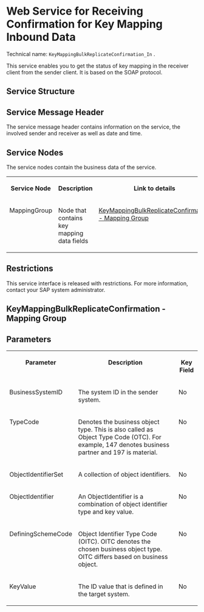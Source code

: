 <!-- loio30b81dfa824645cfb90363613acc1f27 -->

# Web Service for Receiving Confirmation for Key Mapping Inbound Data

Technical name: `KeyMappingBulkReplicateConfirmation_In` .

This service enables you to get the status of key mapping in the receiver client from the sender client. It is based on the SOAP protocol.



<a name="loio30b81dfa824645cfb90363613acc1f27__service-structure"/>

## Service Structure



<a name="loio30b81dfa824645cfb90363613acc1f27__service-message-header"/>

## Service Message Header

The service message header contains information on the service, the involved sender and receiver as well as date and time.



<a name="loio30b81dfa824645cfb90363613acc1f27__service-nodes"/>

## Service Nodes

The service nodes contain the business data of the service.


<table>
<tr>
<th valign="top">

Service Node

</th>
<th valign="top">

Description

</th>
<th valign="top">

Link to details

</th>
</tr>
<tr>
<td valign="top">

MappingGroup

</td>
<td valign="top">

Node that contains key mapping data fields

</td>
<td valign="top">

[KeyMappingBulkReplicateConfirmation - Mapping Group](web-service-for-receiving-confirmation-for-key-mapping-inbound-data-30b81df.md#loio30b81dfa824645cfb90363613acc1f27__keymappingbulkreplicateconfirmation---mapping-group) 

</td>
</tr>
</table>



<a name="loio30b81dfa824645cfb90363613acc1f27__restrictions"/>

## Restrictions

This service interface is released with restrictions. For more information, contact your SAP system administrator.



<a name="loio30b81dfa824645cfb90363613acc1f27__keymappingbulkreplicateconfirmation---mapping-group"/>

## KeyMappingBulkReplicateConfirmation - Mapping Group



<a name="loio30b81dfa824645cfb90363613acc1f27__parameters"/>

## Parameters


<table>
<tr>
<th valign="top">

Parameter

</th>
<th valign="top">

Description

</th>
<th valign="top">

Key Field

</th>
</tr>
<tr>
<td valign="top">

BusinessSystemID

</td>
<td valign="top">

The system ID in the sender system.

</td>
<td valign="top">

No

</td>
</tr>
<tr>
<td valign="top">

TypeCode

</td>
<td valign="top">

Denotes the business object type. This is also called as Object Type Code \(OTC\). For example, 147 denotes business partner and 197 is material.

</td>
<td valign="top">

No

</td>
</tr>
<tr>
<td valign="top">

ObjectIdentifierSet

</td>
<td valign="top">

A collection of object identifiers.

</td>
<td valign="top">

No

</td>
</tr>
<tr>
<td valign="top">

ObjectIdentifier

</td>
<td valign="top">

An ObjectIdentifier is a combination of object identifier type and key value.

</td>
<td valign="top">

No

</td>
</tr>
<tr>
<td valign="top">

DefiningSchemeCode

</td>
<td valign="top">

Object Identifier Type Code \(OITC\). OITC denotes the chosen business object type. OITC differs based on business object.

</td>
<td valign="top">

No

</td>
</tr>
<tr>
<td valign="top">

KeyValue

</td>
<td valign="top">

The ID value that is defined in the target system.

</td>
<td valign="top">

No

</td>
</tr>
</table>


